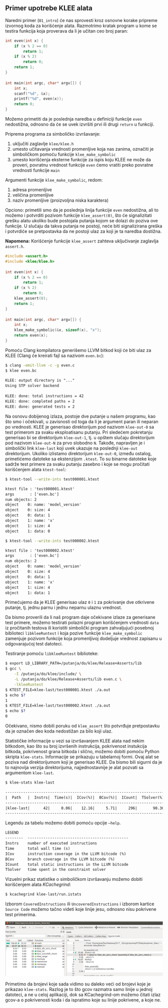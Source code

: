 ## Primer upotrebe KLEE alata

Naredni primer (`01_intro`) će nas sprovesti kroz osnovne korake pripreme izvornog
koda za korišćenje alata. Razmotrimo kratak program u kome se testira
funkcija koja proverava da li je učitan ceo broj paran:

```c
int even(int x) {
    if (x % 2 == 0)
        return 1;
    if (x % 2)
        return 0;
    return 1;
}

int main(int argc, char* argv[]) {
    int x;
    scanf("%d", &x);
    printf("%d", even(x));
    return 0;
}
```

Možemo primetiti da je poslednja naredba u definiciji funkcije `even`
nedostižna, odnosno da će se uvek izvršiti prvi ili drugi `return` u
funkciji.

Priprema programa za simboličko izvršavanje:
1. uključiti zaglavlje `klee/klee.h`
1. umesto učitavanja vrednosti promenljive koja nas zanima, označiti je simboličkom pomoću funkcije `klee_make_symbolic`
1. umesto korišćenja eksterne funkcije za ispis koju KLEE ne može da proveri, povratnu vrednost funkcije `even` ćemo vratiti preko povratne vrednosti funkcije `main`

Argumenti funkcije `klee_make_symbolic`, redom:
1.  adresa promenljive
1.  veličina promenljive
1.  naziv promenljive (proizvoljna niska karaktera)

Opciono: primetili smo da je poslednja linija funkcije `even`
nedostižna, ali to možemo i potvrditi pozivom funkcije `klee_assert(0)`,
što će signalizitati grešku alatu ukoliko bude postojala putanja kojom
se dolazi do poziva ove funkcije. U slučaju da takva putanja ne postoji,
neće biti signalizirana greška i potvrdiće se pretpostavka da ne postoji
ulaz za koji je ta naredba dostižna.

**Napomena:** Korišćenje funkcije `klee_assert` zahteva uključivanje zaglavlja `assert.h`.

```c
#include <assert.h>
#include <klee/klee.h>

int even(int x) {
    if (x % 2 == 0)
        return 1;
    if (x % 2)
        return 0;
    klee_assert(0);
    return 1;
}

int main(int argc, char* argv[]) {
    int x;
    klee_make_symbolic(&x, sizeof(x), "x");
    return even(x);
}
```

Pomoću Clang kompilatora generišemo LLVM bitkod koji će biti ulaz za KLEE (Clang će kreirati fajl sa nazivom `even.bc`):

```sh
$ clang -emit-llvm -c -g even.c 
$ klee even.bc
```

```txt
KLEE: output directory is "..."
Using STP solver backend

KLEE: done: total instructions = 42
KLEE: done: completed paths = 2
KLEE: done: generated tests = 2
```

Na osnovu dobijenog izlaza, postoje dve putanje u našem programu, kao
što smo i očekivali, u zavisnosti od toga da li je argument paran ili
neparan po vrednosti. KLEE je generisao direktorijum pod nazivom
`klee-out-0` sa test primerom za svaku eksploatisanu putanju. Pri
sledećem pokretanju generisao bi se direktorijum `klee-out-1`, tj. u
opštem slučaju direktorijum pod nazivom `klee-out-N` za prvo slobodno
`N`. Takođe, napravljen je i simbolički link `klee-last` koji uvek
ukazuje na poslednji `klee-out` direktorijum. Ukoliko izlistamo
direktorijum `klee-out-0`, između ostalog, primetićemo datoteke sa
ekstenzijom `.ktest`. To su binarne datoteke koje sadrže test primere za
svaku putanju zasebno i koje se mogu pročitati korišćenjem alata
`ktest-tool`:

```sh
$ ktest-tool --write-ints test000001.ktest
```

```txt
ktest file : 'test000001.ktest'
args       : ['even.bc']
num objects: 2
object    0: name: 'model_version'
object    0: size: 4
object    0: data: 1
object    1: name: 'x'
object    1: size: 4
object    1: data: 0
```

```sh
$ ktest-tool --write-ints test000002.ktest
```

```txt
ktest file : 'test000002.ktest'
args       : ['even.bc']
num objects: 2
object    0: name: 'model_version'
object    0: size: 4
object    0: data: 1
object    1: name: 'x'
object    1: size: 4
object    1: data: 1
```

Primećujemo da je KLEE generisao ulaz `0` i `1` za pokrivanje dve
otkrivene putanje, tj. jednu parnu i jednu neparnu ulaznu vrednost.

Da bismo proverili da li naš program daje očekivane izlaze za generisane
test primere, možemo testirati polazni program korišćenjem vrednosti
`data` iz pročitanih testova ili koristiti simbolički program
zahvaljujući posebnoj biblioteci `libkleeRuntest` i koja pozive funkcije
`klee_make_symbolic` zamenjuje pozivom funkcije koja promenljivoj
dodeljuje vrednost zapisanu u odgovarajućoj test datoteci.

Testiranje pomoću `libkleeRuntest` biblioteke:
```sh
$ export LD_LIBRARY_PATH=/putanja/do/klee/Release+Asserts/lib
$ gcc \
    -I /putanja/do/klee/include/ \
    -L /putanja/do/klee/Release+Asserts/lib even.c \
    -lkleeRuntest
$ KTEST_FILE=klee-last/test000001.ktest ./a.out
$ echo $?
1
$ KTEST_FILE=klee-last/test000002.ktest ./a.out
$ echo $?
0
```

Očekivano, nismo dobili poruku od `klee_assert` što potvrđuje
pretpostavku da je označen deo koda nedostižan za bilo koji ulaz.

Statističke informacije u vezi sa izvršavanjem KLEE alata nad nekim
bitkodom, kao što su broj izvršenih instrukcija, pokrivenost instukcija
bitkoda, pokrivenost grana bitkoda i slično, možemo dobiti pomoću Python
skripta `klee-stats`. Informacije se prikazuju u tabelarnoj formi. Ovaj
alat se poziva nad direktorijumom koji je generisao KLEE. Da bismo
bili sigurni da je to najnovija verzija direktorijuma, najjednostavnije
je alat pozvati sa argumentom `klee-last`.
```sh
$ klee-stats klee-last
```
```txt
------------------------------------------------------------------------
|  Path   |  Instrs|  Time(s)|  ICov(%)|  BCov(%)|  ICount|  TSolver(%)|
------------------------------------------------------------------------
|klee-last|      42|     0.06|    12.16|     5.71|     296|       90.36|
------------------------------------------------------------------------
```

Legendu za tabelu možemo dobiti pomoću opcije `–help`.

```txt
LEGEND
--------  ---------------------------------------------
Instrs    number of executed instructions
Time      total wall time (s)
ICov      instruction coverage in the LLVM bitcode (%)
BCov      branch coverage in the LLVM bitcode (%)
ICount    total static instructions in the LLVM bitcode
TSolver   time spent in the constraint solver
```

Vizuelni prikaz statistike o simboličkom izvršavanju možemo dobiti
korišćenjem alata *KCachegrind*:

```sh
$ kcachegrind klee-last/run.istats
```

Izborom `CoveredInstructions` ili `UncoveredInstructions` i izborom
kartice `Source Code` možemo tačno videti koje linije jesu, odnosno nisu
pokrivene test primerima.

![kcachegrind_coverage](07_klee/01_intro/images/kcache_coverage.png)

Primetimo da brojevi koje sada vidimo su daleko veći od brojevi koje je
prikazao `klee-stats`. Razlog je to što gcov razmatra samo linije u
jednoj datoteci, a ne u celoj aplikaciji, dok sa KCachegrind-om možemo
čitati izlaz gcov-a o pokrivenosti koda i da ispratimo koje su linije
pokrivene, a koje ne.
